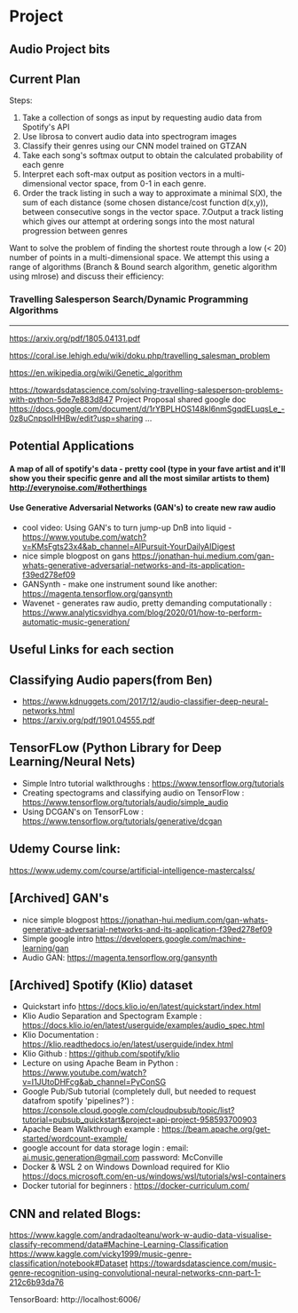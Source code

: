 # Project

Audio Project bits
--------------------
Current Plan
-----------
Steps:


1.   Take a collection of songs as input by requesting audio data from Spotify's API 
2.   Use librosa to convert audio data into spectrogram images 
3. Classify their genres using our CNN model trained on GTZAN
4. Take each song's softmax output to obtain the calculated probability of each genre
5. Interpret each soft-max output as position vectors in a multi-dimensional vector space, from 0-1 in each genre.
6. Order the track listing in such a way to  approximate a minimal S(X), the sum of each distance (some chosen distance/cost function d(x,y)), between consecutive songs in the vector space.
7.Output a track listing which gives our attempt at ordering songs into the most natural progression between genres


Want to solve the problem of finding the shortest route through a low (< 20) number of points in a multi-dimensional space. 
We attempt this using a range of algorithms (Branch & Bound search algorithm, genetic algorithm using mlrose) and discuss their efficiency:

### Travelling Salesperson Search/Dynamic Programming Algorithms
-----

https://arxiv.org/pdf/1805.04131.pdf

https://coral.ise.lehigh.edu/wiki/doku.php/travelling_salesman_problem

https://en.wikipedia.org/wiki/Genetic_algorithm

https://towardsdatascience.com/solving-travelling-salesperson-problems-with-python-5de7e883d847
Project Proposal shared google doc https://docs.google.com/document/d/1rYBPLHOS148kl6nmSgqdELuqsLe_-0z8uCnpsoIHHBw/edit?usp=sharing
...

Potential Applications
-------------
#### A map of all of spotify's data - pretty cool (type in your fave artist and it'll show you their specific genre and all the most similar artists to them) http://everynoise.com/#otherthings

#### Use Generative Adversarial Networks (GAN's) to create new raw audio
- cool video: Using GAN's to turn jump-up DnB into liquid -https://www.youtube.com/watch?v=KMsFgts23x4&ab_channel=AIPursuit-YourDailyAIDigest
- nice simple blogpost on gans https://jonathan-hui.medium.com/gan-whats-generative-adversarial-networks-and-its-application-f39ed278ef09
- GANSynth - make one instrument sound like another: https://magenta.tensorflow.org/gansynth
- Wavenet - generates raw audio, pretty demanding computationally : https://www.analyticsvidhya.com/blog/2020/01/how-to-perform-automatic-music-generation/

Useful Links for each section
-----------------------------------------------------------------------------------


Classifying Audio papers(from Ben)
--------------
-  https://www.kdnuggets.com/2017/12/audio-classifier-deep-neural-networks.html
- https://arxiv.org/pdf/1901.04555.pdf


TensorFLow (Python Library for Deep Learning/Neural Nets)
---------------
- Simple Intro tutorial walkthroughs : https://www.tensorflow.org/tutorials
- Creating spectograms and classifying audio on TensorFlow : https://www.tensorflow.org/tutorials/audio/simple_audio
- Using DCGAN's on TensorFLow : https://www.tensorflow.org/tutorials/generative/dcgan

Udemy Course link:
----------------------
https://www.udemy.com/course/artificial-intelligence-mastercalss/


[Archived] GAN's
---------------
- nice simple blogpost https://jonathan-hui.medium.com/gan-whats-generative-adversarial-networks-and-its-application-f39ed278ef09
- Simple google intro https://developers.google.com/machine-learning/gan
- Audio GAN: https://magenta.tensorflow.org/gansynth

[Archived] Spotify (Klio) dataset 
-------------
- Quickstart info https://docs.klio.io/en/latest/quickstart/index.html
- Klio Audio Separation and Spectogram Example : https://docs.klio.io/en/latest/userguide/examples/audio_spec.html
- Klio Documentation : https://klio.readthedocs.io/en/latest/userguide/index.html
- Klio Github : https://github.com/spotify/klio
- Lecture on using Apache Beam in Python : https://www.youtube.com/watch?v=I1JUtoDHFcg&ab_channel=PyConSG
- Google Pub/Sub tutorial (completely dull, but needed to request datafrom spotify 'pipelines?') : https://console.cloud.google.com/cloudpubsub/topic/list?tutorial=pubsub_quickstart&project=api-project-958593700903
- Apache Beam Walkthrough example : https://beam.apache.org/get-started/wordcount-example/
- google account for data storage login : email: ai.music.generation@gmail.com password: McConville
- Docker & WSL 2 on Windows Download required for Klio https://docs.microsoft.com/en-us/windows/wsl/tutorials/wsl-containers
- Docker tutorial for beginners : https://docker-curriculum.com/

CNN and related Blogs:
-------------
https://www.kaggle.com/andradaolteanu/work-w-audio-data-visualise-classify-recommend/data#Machine-Learning-Classification
https://www.kaggle.com/vicky1999/music-genre-classification/notebook#Dataset
https://towardsdatascience.com/music-genre-recognition-using-convolutional-neural-networks-cnn-part-1-212c6b93da76

TensorBoard:
http://localhost:6006/

